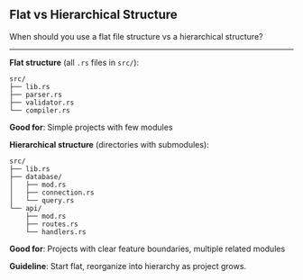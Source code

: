 ## Flat vs Hierarchical Structure

When should you use a flat file structure vs a hierarchical structure?

---

**Flat structure** (all `.rs` files in `src/`):
```
src/
├── lib.rs
├── parser.rs
├── validator.rs
└── compiler.rs
```
**Good for**: Simple projects with few modules

**Hierarchical structure** (directories with submodules):
```
src/
├── lib.rs
├── database/
│   ├── mod.rs
│   ├── connection.rs
│   └── query.rs
└── api/
    ├── mod.rs
    ├── routes.rs
    └── handlers.rs
```
**Good for**: Projects with clear feature boundaries, multiple related modules

**Guideline**: Start flat, reorganize into hierarchy as project grows.

